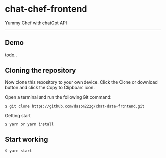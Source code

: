 # chat-chef-frontend

Yummy Chef with chatGpt API

---

## Demo

todo..

## Cloning the repository

Now clone this repository to your own device. Click the Clone or download button and click the Copy to Clipboard icon.

Open a terminal and run the following Git command:

    $ git clone https://github.com/dasom222g/chat-date-frontend.git

Getting start

    $ yarn or yarn install

## Start working

    $ yarn start
